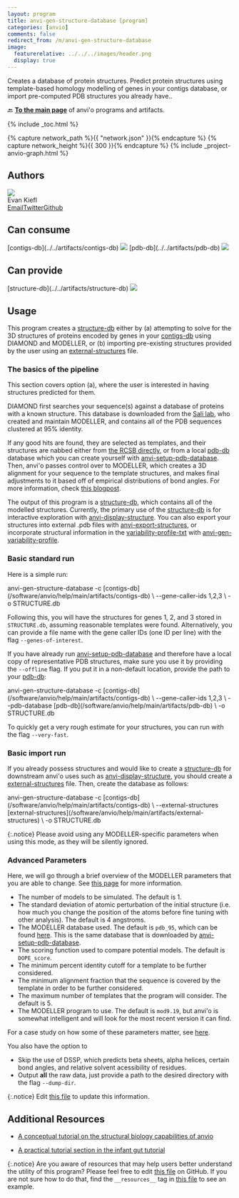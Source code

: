 ```yaml
---
layout: program
title: anvi-gen-structure-database [program]
categories: [anvio]
comments: false
redirect_from: /m/anvi-gen-structure-database
image:
  featurerelative: ../../../images/header.png
  display: true
---
```


Creates a database of protein structures. Predict protein structures using template-based homology modelling of genes in your contigs database, or import pre-computed PDB structures you already have..

🔙 **[To the main page](../../)** of anvi'o programs and artifacts.


{% include _toc.html %}
<div id="svg" class="subnetwork"></div>
{% capture network_path %}{{ "network.json" }}{% endcapture %}
{% capture network_height %}{{ 300 }}{% endcapture %}
{% include _project-anvio-graph.html %}


## Authors

<div class="page-author"><div class="page-author-info"><div class="page-person-photo"><img class="page-person-photo-img" src="../../images/authors/ekiefl.jpg" /></div><div class="page-person-info-box"><span class="page-author-name">Evan Kiefl</span><div class="page-author-social-box"><a href="mailto:kiefl.evan@gmail.com" class="person-social" target="_blank"><i class="fa fa-fw fa-envelope-square"></i>Email</a><a href="http://twitter.com/evankiefl" class="person-social" target="_blank"><i class="fa fa-fw fa-twitter-square"></i>Twitter</a><a href="http://github.com/ekiefl" class="person-social" target="_blank"><i class="fa fa-fw fa-github"></i>Github</a></div></div></div></div>



## Can consume


<p style="text-align: left" markdown="1"><span class="artifact-r">[contigs-db](../../artifacts/contigs-db) <img src="../../images/icons/DB.png" class="artifact-icon-mini" /></span> <span class="artifact-r">[pdb-db](../../artifacts/pdb-db) <img src="../../images/icons/DB.png" class="artifact-icon-mini" /></span></p>


## Can provide


<p style="text-align: left" markdown="1"><span class="artifact-p">[structure-db](../../artifacts/structure-db) <img src="../../images/icons/DB.png" class="artifact-icon-mini" /></span></p>


## Usage



This program creates a <span class="artifact-n">[structure-db](/software/anvio/help/main/artifacts/structure-db)</span> either by (a) attempting to solve for the 3D structures of proteins encoded by genes in your <span class="artifact-n">[contigs-db](/software/anvio/help/main/artifacts/contigs-db)</span> using DIAMOND and MODELLER, or (b) importing pre-existing structures provided by the user using an <span class="artifact-n">[external-structures](/software/anvio/help/main/artifacts/external-structures)</span> file.

### The basics of the pipeline

This section covers option (a), where the user is interested in having structures predicted for them.

DIAMOND first searches your sequence(s) against a database of proteins with a known structure.  This database is downloaded from the [Sali lab](https://salilab.org/modeller/supplemental.html), who created and maintain MODELLER, and contains all of the PDB sequences clustered at 95% identity.

If any good hits are found, they are selected as templates, and their structures are nabbed either from [the RCSB directly](https://www.rcsb.org/), or from a local <span class="artifact-n">[pdb-db](/software/anvio/help/main/artifacts/pdb-db)</span> database which you can create yourself with <span class="artifact-p">[anvi-setup-pdb-database](/software/anvio/help/main/programs/anvi-setup-pdb-database)</span>. Then, anvi'o passes control over to MODELLER, which creates a 3D alignment for your sequence to the template structures, and makes final adjustments to it based off of empirical distributions of bond angles. For more information, check [this blogpost](http://merenlab.org/2018/09/04/getting-started-with-anvio-structure/#how-modeller-works).

The output of this program is a <span class="artifact-n">[structure-db](/software/anvio/help/main/artifacts/structure-db)</span>, which contains all of the modelled structures. Currently, the primary use of the <span class="artifact-n">[structure-db](/software/anvio/help/main/artifacts/structure-db)</span> is for interactive exploration with <span class="artifact-p">[anvi-display-structure](/software/anvio/help/main/programs/anvi-display-structure)</span>. You can also export your structures into external .pdb files with <span class="artifact-p">[anvi-export-structures](/software/anvio/help/main/programs/anvi-export-structures)</span>, or incorporate structural information in the <span class="artifact-n">[variability-profile-txt](/software/anvio/help/main/artifacts/variability-profile-txt)</span> with <span class="artifact-p">[anvi-gen-variability-profile](/software/anvio/help/main/programs/anvi-gen-variability-profile)</span>.

### Basic standard run

Here is a simple run: 

<div class="codeblock" markdown="1">
anvi&#45;gen&#45;structure&#45;database &#45;c <span class="artifact&#45;n">[contigs&#45;db](/software/anvio/help/main/artifacts/contigs&#45;db)</span> \
                            &#45;&#45;gene&#45;caller&#45;ids 1,2,3 \
                            &#45;o STRUCTURE.db 
</div>

Following this, you will have the structures for genes 1, 2, and 3 stored in `STRUCTURE.db`, assuming reasonable templates were found. Alternatively, you can provide a file name with the gene caller IDs (one ID per line) with the flag `--genes-of-interest`.  

If you have already run <span class="artifact-p">[anvi-setup-pdb-database](/software/anvio/help/main/programs/anvi-setup-pdb-database)</span> and therefore have a local copy of representative PDB structures, make sure you use it by providing the `--offline` flag. If you put it in a non-default location, provide the path to your <span class="artifact-n">[pdb-db](/software/anvio/help/main/artifacts/pdb-db)</span>: 

<div class="codeblock" markdown="1">
anvi&#45;gen&#45;structure&#45;database &#45;c <span class="artifact&#45;n">[contigs&#45;db](/software/anvio/help/main/artifacts/contigs&#45;db)</span> \
                            &#45;&#45;gene&#45;caller&#45;ids 1,2,3 \
                            &#45;&#45;pdb&#45;database <span class="artifact&#45;n">[pdb&#45;db](/software/anvio/help/main/artifacts/pdb&#45;db)</span> \
                            &#45;o STRUCTURE.db 
</div>

To quickly get a very rough estimate for your structures, you can run with the flag `--very-fast`. 

### Basic import run

If you already possess structures and would like to create a <span class="artifact-n">[structure-db](/software/anvio/help/main/artifacts/structure-db)</span> for downstream anvi'o uses such as <span class="artifact-p">[anvi-display-structure](/software/anvio/help/main/programs/anvi-display-structure)</span>, you should create a <span class="artifact-n">[external-structures](/software/anvio/help/main/artifacts/external-structures)</span> file. Then, create the database as follows:

<div class="codeblock" markdown="1">
anvi&#45;gen&#45;structure&#45;database &#45;c <span class="artifact&#45;n">[contigs&#45;db](/software/anvio/help/main/artifacts/contigs&#45;db)</span> \
                            &#45;&#45;external&#45;structures <span class="artifact&#45;n">[external&#45;structures](/software/anvio/help/main/artifacts/external&#45;structures)</span> \
                            &#45;o STRUCTURE.db 
</div>

{:.notice}
Please avoid using any MODELLER-specific parameters when using this mode, as they will be silently ignored.


### Advanced Parameters

Here, we will go through a brief overview of the MODELLER parameters that you are able to change. See [this page](http://merenlab.org/2018/09/04/getting-started-with-anvio-structure/#description-of-all-modeller-parameters) for more information. 

- The number of models to be simulated. The default is 1. 
- The standard deviation of atomic perturbation of the initial structure (i.e. how much you change the position of the atoms before fine tuning with other analysis). The default is 4 angstroms.
- The MODELLER database used. The default is `pdb_95`, which can be found [here](https://salilab.org/modeller/supplemental.html). This is the same database that is downloaded by <span class="artifact-p">[anvi-setup-pdb-database](/software/anvio/help/main/programs/anvi-setup-pdb-database)</span>.
- The scoring function used to compare potential models. The default is `DOPE_score`.
- The minimum percent identity cutoff for a template to be further considered.
- The minimum alignment fraction that the sequence is covered by the template in order to be further considered.
- The maximum number of templates that the program will consider. The default is 5. 
- The MODELLER program to use. The default is `mod9.19`, but anvi'o is somewhat intelligent and will
  look for the most recent version it can find.

For a case study on how some of these parameters matter, see [here](http://merenlab.org/2018/09/04/getting-started-with-anvio-structure/#a-quick-case-study-on-the-importance-of-key-parameters). 

You also have the option to

- Skip the use of DSSP, which predicts beta sheets, alpha helices, certain bond angles, and relative
  solvent acessibility of residues.
- Output **all** the raw data, just provide a path to the desired directory with the flag `--dump-dir`.




{:.notice}
Edit [this file](https://github.com/merenlab/anvio/tree/master/anvio/docs/programs/anvi-gen-structure-database.md) to update this information.


## Additional Resources


* [A conceptual tutorial on the structural biology capabilities of anvio](http://merenlab.org/2018/09/04/structural-biology-with-anvio/)

* [A practical tutorial section in the infant gut tutorial](http://merenlab.org/tutorials/infant-gut/#chapter-vii-linking-genomic-heterogeneity-to-protein-structures)


{:.notice}
Are you aware of resources that may help users better understand the utility of this program? Please feel free to edit [this file](https://github.com/merenlab/anvio/tree/master/bin/anvi-gen-structure-database) on GitHub. If you are not sure how to do that, find the `__resources__` tag in [this file](https://github.com/merenlab/anvio/blob/master/bin/anvi-interactive) to see an example.
